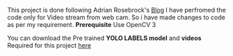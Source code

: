 
This project is done following Adrian Rosebrock's [Blog](https://www.pyimagesearch.com/2018/11/12/yolo-object-detection-with-opencv/)
I have perfromed the code only for Video stream from web cam. So i have made changes to code as per my requirement. 
**Prerequisite**
Use OpenCV 3

You can download the Pre trained **YOLO LABELS model** and **videos** Required for this project [here](http://t.dripemail2.com/c/eyJhY2NvdW50X2lkIjoiNDc2ODQyOSIsImRlbGl2ZXJ5X2lkIjoiNDQ0MDM4NzA3MiIsInVybCI6Imh0dHBzOi8vczMtdXMtd2VzdC0yLmFtYXpvbmF3cy5jb20vc3RhdGljLnB5aW1hZ2VzZWFyY2guY29tL29wZW5jdi15b2xvL3lvbG8tb2JqZWN0LWRldGVjdGlvbi56aXA_X19zPWN5em9vOHJzcHFyZXNpdGZpc3ZtIn0)
